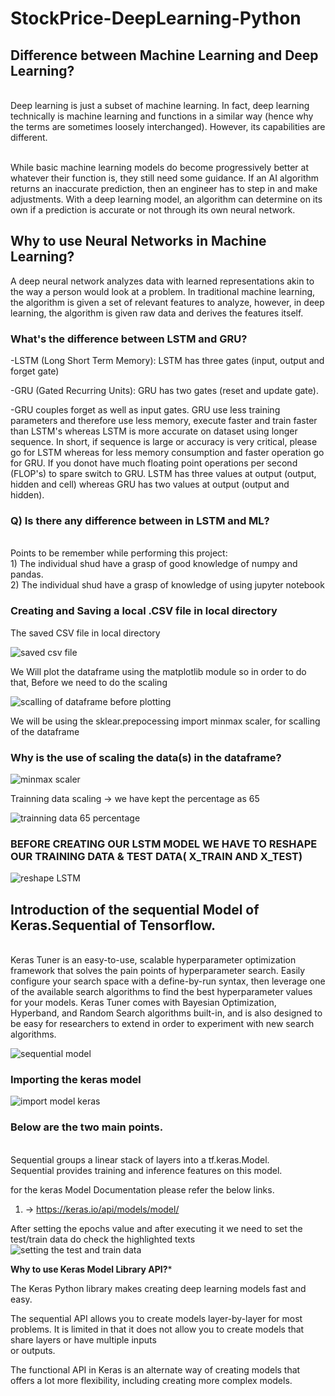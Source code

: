 # StockPrice-DeepLearning-Python

## Difference between Machine Learning and Deep Learning?

</br> Deep learning is just a subset of machine learning. In fact, deep learning technically is machine learning and functions in a similar way (hence why the terms are sometimes loosely interchanged). However, its capabilities are different.

</br> While basic machine learning models do become progressively better at whatever their function is, they still need some guidance. If an AI algorithm returns an inaccurate prediction, then an engineer has to step in and make adjustments. With a deep learning model, an algorithm can determine on its own if a prediction is accurate or not through its own neural network.

## Why to use Neural Networks in Machine Learning?

A deep neural network analyzes data with learned representations akin to the way a person would look at a problem. In traditional machine learning, the algorithm is given a set of relevant features to analyze, however, in deep learning, the algorithm is given raw data and derives the features itself.

### What's the difference between LSTM and GRU?

-LSTM (Long Short Term Memory): LSTM has three gates (input, output and forget gate)

-GRU (Gated Recurring Units): GRU has two gates (reset and update gate).

-GRU couples forget as well as input gates. GRU use less training parameters and therefore use less memory, execute faster and train faster than LSTM's whereas LSTM is more accurate on dataset using longer sequence. In short, if sequence is large or accuracy is very critical, please go for LSTM whereas for less memory consumption and faster operation go for GRU. If you donot have much floating point operations per second (FLOP's) to spare switch to GRU. LSTM has three values at output (output, hidden and cell) whereas GRU has two values at output (output and hidden).



### Q) Is there any difference between in LSTM and ML?

</br>Points to be remember while performing this project:
</br> 1) The individual shud have a grasp of good knowledge of numpy and pandas.
</br> 2) The individual shud have a grasp of knowledge of using jupyter notebook




### Creating and Saving a local .CSV file in local directory
The saved CSV file in local directory

![saved csv file](https://user-images.githubusercontent.com/40432616/84531290-0265fe80-ad02-11ea-8ec8-a42e83f25711.PNG)


We Will plot the dataframe using the matplotlib module so in order to do that, Before we need to do the scaling



![scalling of dataframe before plotting](https://user-images.githubusercontent.com/40432616/84531802-c1221e80-ad02-11ea-9424-fcb068d9c034.PNG)


We will be using the sklear.prepocessing import minmax scaler, for scalling of the dataframe

### Why is the use of scaling the data(s) in the dataframe?

![minmax scaler](https://user-images.githubusercontent.com/40432616/84535029-9a66e680-ad08-11ea-9759-9a7d02647e2c.PNG)


Trainning data scaling -> we have kept the percentage as 65

![trainning data 65 percentage](https://user-images.githubusercontent.com/40432616/84535741-0138cf80-ad0a-11ea-8834-c104881a924b.PNG)


### BEFORE CREATING OUR LSTM MODEL WE HAVE TO RESHAPE OUR TRAINING DATA & TEST DATA( X_TRAIN AND X_TEST)

![reshape LSTM](https://user-images.githubusercontent.com/40432616/84751763-8eb24300-afda-11ea-89f3-ac9b34a003d4.png)



## Introduction of the sequential Model of Keras.Sequential of Tensorflow.

</br> Keras Tuner is an easy-to-use, scalable hyperparameter optimization framework that solves the pain points of hyperparameter search. Easily configure your search space with a define-by-run syntax, then leverage one of the available search algorithms to find the best hyperparameter values for your models. Keras Tuner comes with Bayesian Optimization, Hyperband, and Random Search algorithms built-in, and is also designed to be easy for researchers to extend in order to experiment with new search algorithms.

![sequential model](https://user-images.githubusercontent.com/40432616/85585257-763acc00-b65d-11ea-91b2-8197ae77dd6f.PNG)

### Importing the keras model 

![import model keras](https://user-images.githubusercontent.com/40432616/85585607-c31ea280-b65d-11ea-80b0-15bbc85733f0.PNG)

### Below are the two main points.

</br> Sequential groups a linear stack of layers into a tf.keras.Model.
</br> Sequential provides training and inference features on this model.

for the keras Model Documentation please refer the below links.
1) -> https://keras.io/api/models/model/


After setting the epochs value and after executing it we need to set the test/train data
    do check the highlighted texts
![setting the test and train data](https://user-images.githubusercontent.com/40432616/85873347-9e0d6980-b7ee-11ea-9ad9-31e58107a0da.PNG)


****Why to use Keras Model Library API?*****

  The Keras Python library makes creating deep learning models fast and easy.

  The sequential API allows you to create models layer-by-layer for most problems. It is limited in that it does not allow you to create models that share layers or have multiple inputs    
  or outputs.

   The functional API in Keras is an alternate way of creating models that offers a lot more flexibility, including creating more complex models.
